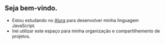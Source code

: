 ## Seja bem-vindo.

- Estou estudando no [Alura](https://www.alura.com.br) para desenvolver minha linguagem JavaScript.
- Irei utilizar este espaço para minha organização e compartilhemento de projetos.

